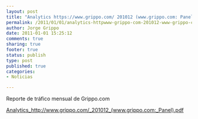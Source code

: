 ```yaml
--- 
layout: post
title: "Analytics https://www.grippo.com/ 201012 (www.grippo.com: Panel)"
permalink: /2011/01/01/analytics-httpwww-grippo-com-201012-www-grippo-com-panel/index.html
author: Jorge Grippo
date: 2011-01-01 15:25:12
comments: true
sharing: true
footer: true
status: publish
type: post
published: true
categories: 
- Noticias

---
```

<!-- 161 -->
Reporte de tráfico mensual de Grippo.com

<a href="/wp-content/uploads/2011/01/201012_www-grippo-com_panel.pdf">Analytics_http://www.grippo.com/_201012_(www.grippo.com:_Panel).pdf</a>

